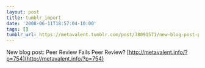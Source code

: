 ```yaml
---
layout: post
title: tumblr_import
date: '2008-06-11T18:57:04-10:00'
tags: []
tumblr_url: https://metavalent.tumblr.com/post/38091571/new-blog-post-peer-review-fails-peer-review
---
```

New blog post: Peer Review Fails Peer Review? [http://metavalent.info/?p=754](http://metavalent.info/?p=754)

